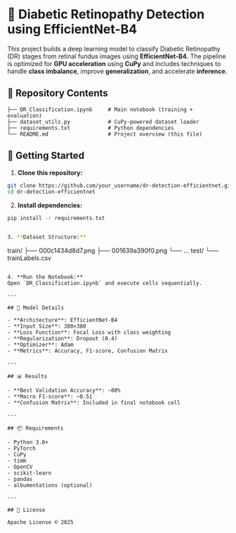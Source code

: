 # 📌 Diabetic Retinopathy Detection using EfficientNet-B4

This project builds a deep learning model to classify Diabetic Retinopathy (DR) stages from retinal fundus images using **EfficientNet-B4**. The pipeline is optimized for **GPU acceleration** using **CuPy** and includes techniques to handle **class imbalance**, improve **generalization**, and accelerate **inference**.

## 📁 Repository Contents

```
├── DR_Classification.ipynb     # Main notebook (training + evaluation)
├── dataset_utils.py            # CuPy-powered dataset loader
├── requirements.txt            # Python dependencies
└── README.md                   # Project overview (this file)
```

## 🚀 Getting Started

1. **Clone this repository:**
```bash
git clone https://github.com/your_username/dr-detection-efficientnet.git
cd dr-detection-efficientnet
```

2. **Install dependencies:**
```bash
pip install -r requirements.txt


3. **Dataset Structure:**
```
train/
  ├── 000c1434d8d7.png
  ├── 001639a390f0.png
  └── ...
test/
  └── <test images>
trainLabels.csv
```

4. **Run the Notebook:**
Open `DR_Classification.ipynb` and execute cells sequentially.

---

## 🧠 Model Details

- **Architecture**: EfficientNet-B4
- **Input Size**: 380×380
- **Loss Function**: Focal Loss with class weighting
- **Regularization**: Dropout (0.4)
- **Optimizer**: Adam
- **Metrics**: Accuracy, F1-score, Confusion Matrix

---

## 📊 Results

- **Best Validation Accuracy**: ~80%
- **Macro F1-score**: ~0.51
- **Confusion Matrix**: Included in final notebook cell

---

## 📦 Requirements

- Python 3.8+
- PyTorch
- CuPy
- timm
- OpenCV
- scikit-learn
- pandas
- albumentations (optional)

---

## 📄 License

Apache License © 2025
